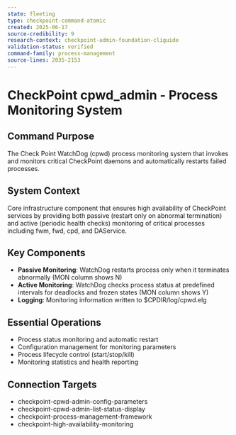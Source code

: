 ```yaml
---
state: fleeting
type: checkpoint-command-atomic
created: 2025-06-17
source-credibility: 9
research-context: checkpoint-admin-foundation-cliguide
validation-status: verified
command-family: process-management
source-lines: 2035-2153
---
```


# CheckPoint cpwd_admin - Process Monitoring System

## Command Purpose
The Check Point WatchDog (cpwd) process monitoring system that invokes and monitors critical CheckPoint daemons and automatically restarts failed processes.

## System Context
Core infrastructure component that ensures high availability of CheckPoint services by providing both passive (restart only on abnormal termination) and active (periodic health checks) monitoring of critical processes including fwm, fwd, cpd, and DAService.

## Key Components
- **Passive Monitoring**: WatchDog restarts process only when it terminates abnormally (MON column shows N)
- **Active Monitoring**: WatchDog checks process status at predefined intervals for deadlocks and frozen states (MON column shows Y)
- **Logging**: Monitoring information written to $CPDIR/log/cpwd.elg

## Essential Operations
- Process status monitoring and automatic restart
- Configuration management for monitoring parameters
- Process lifecycle control (start/stop/kill)
- Monitoring statistics and health reporting

## Connection Targets
- checkpoint-cpwd-admin-config-parameters
- checkpoint-cpwd-admin-list-status-display
- checkpoint-process-management-framework
- checkpoint-high-availability-monitoring